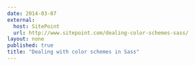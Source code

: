 ```yaml
---
date: 2014-03-07
external: 
  host: SitePoint
  url: http://www.sitepoint.com/dealing-color-schemes-sass/
layout: none
published: true
title: "Dealing with color schemes in Sass"
---
```

